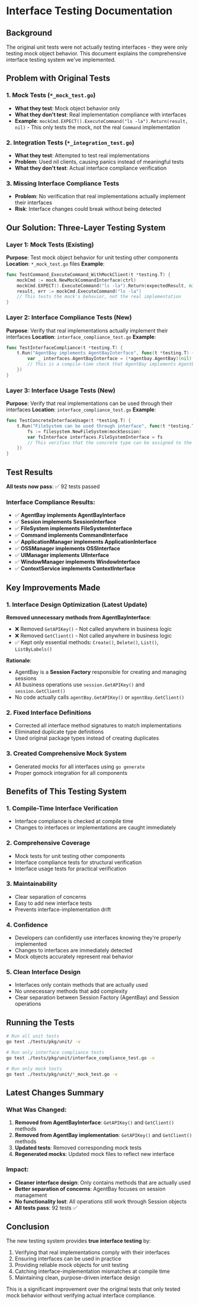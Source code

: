 # Interface Testing Documentation

## Background

The original unit tests were not actually testing interfaces - they were only testing mock object behavior. This document explains the comprehensive interface testing system we've implemented.

## Problem with Original Tests

### 1. Mock Tests (`*_mock_test.go`)
- **What they test**: Mock object behavior only
- **What they don't test**: Real implementation compliance with interfaces
- **Example**: `mockCmd.EXPECT().ExecuteCommand("ls -la").Return(result, nil)` - This only tests the mock, not the real `Command` implementation

### 2. Integration Tests (`*_integration_test.go`)
- **What they test**: Attempted to test real implementations
- **Problem**: Used nil clients, causing panics instead of meaningful tests
- **What they don't test**: Actual interface compliance verification

### 3. Missing Interface Compliance Tests
- **Problem**: No verification that real implementations actually implement their interfaces
- **Risk**: Interface changes could break without being detected

## Our Solution: Three-Layer Testing System

### Layer 1: Mock Tests (Existing)
**Purpose**: Test mock object behavior for unit testing other components
**Location**: `*_mock_test.go` files
**Example**:
```go
func TestCommand_ExecuteCommand_WithMockClient(t *testing.T) {
    mockCmd := mock.NewMockCommandInterface(ctrl)
    mockCmd.EXPECT().ExecuteCommand("ls -la").Return(expectedResult, nil)
    result, err := mockCmd.ExecuteCommand("ls -la")
    // This tests the mock's behavior, not the real implementation
}
```

### Layer 2: Interface Compliance Tests (New)
**Purpose**: Verify that real implementations actually implement their interfaces
**Location**: `interface_compliance_test.go`
**Example**:
```go
func TestInterfaceCompliance(t *testing.T) {
    t.Run("AgentBay implements AgentBayInterface", func(t *testing.T) {
        var _ interfaces.AgentBayInterface = (*agentbay.AgentBay)(nil)
        // This is a compile-time check that AgentBay implements AgentBayInterface
    })
}
```

### Layer 3: Interface Usage Tests (New)
**Purpose**: Verify that real implementations can be used through their interfaces
**Location**: `interface_compliance_test.go`
**Example**:
```go
func TestConcreteInterfaceUsage(t *testing.T) {
    t.Run("FileSystem can be used through interface", func(t *testing.T) {
        fs := filesystem.NewFileSystem(mockSession)
        var fsInterface interfaces.FileSystemInterface = fs
        // This verifies that the concrete type can be assigned to the interface
    })
}
```

## Test Results

**All tests now pass**: ✅ 92 tests passed

### Interface Compliance Results:
- ✅ **AgentBay implements AgentBayInterface**
- ✅ **Session implements SessionInterface**
- ✅ **FileSystem implements FileSystemInterface**
- ✅ **Command implements CommandInterface**
- ✅ **ApplicationManager implements ApplicationInterface**
- ✅ **OSSManager implements OSSInterface**
- ✅ **UIManager implements UIInterface**
- ✅ **WindowManager implements WindowInterface**
- ✅ **ContextService implements ContextInterface**

## Key Improvements Made

### 1. Interface Design Optimization (Latest Update)
**Removed unnecessary methods from AgentBayInterface**:
- ❌ Removed `GetAPIKey()` - Not called anywhere in business logic
- ❌ Removed `GetClient()` - Not called anywhere in business logic
- ✅ Kept only essential methods: `Create()`, `Delete()`, `List()`, `ListByLabels()`

**Rationale**:
- AgentBay is a **Session Factory** responsible for creating and managing sessions
- All business operations use `session.GetAPIKey()` and `session.GetClient()`
- No code actually calls `agentBay.GetAPIKey()` or `agentBay.GetClient()`

### 2. Fixed Interface Definitions
- Corrected all interface method signatures to match implementations
- Eliminated duplicate type definitions
- Used original package types instead of creating duplicates

### 3. Created Comprehensive Mock System
- Generated mocks for all interfaces using `go generate`
- Proper gomock integration for all components

## Benefits of This Testing System

### 1. **Compile-Time Interface Verification**
- Interface compliance is checked at compile time
- Changes to interfaces or implementations are caught immediately

### 2. **Comprehensive Coverage**
- Mock tests for unit testing other components
- Interface compliance tests for structural verification
- Interface usage tests for practical verification

### 3. **Maintainability**
- Clear separation of concerns
- Easy to add new interface tests
- Prevents interface-implementation drift

### 4. **Confidence**
- Developers can confidently use interfaces knowing they're properly implemented
- Changes to interfaces are immediately detected
- Mock objects accurately represent real behavior

### 5. **Clean Interface Design**
- Interfaces only contain methods that are actually used
- No unnecessary methods that add complexity
- Clear separation between Session Factory (AgentBay) and Session operations

## Running the Tests

```bash
# Run all unit tests
go test ./tests/pkg/unit/ -v

# Run only interface compliance tests
go test ./tests/pkg/unit/interface_compliance_test.go -v

# Run only mock tests
go test ./tests/pkg/unit/*_mock_test.go -v
```

## Latest Changes Summary

### What Was Changed:
1. **Removed from AgentBayInterface**: `GetAPIKey()` and `GetClient()` methods
2. **Removed from AgentBay implementation**: `GetAPIKey()` and `GetClient()` methods
3. **Updated tests**: Removed corresponding mock tests
4. **Regenerated mocks**: Updated mock files to reflect new interface

### Impact:
- **Cleaner interface design**: Only contains methods that are actually used
- **Better separation of concerns**: AgentBay focuses on session management
- **No functionality lost**: All operations still work through Session objects
- **All tests pass**: 92 tests ✅

## Conclusion

The new testing system provides **true interface testing** by:
1. Verifying that real implementations comply with their interfaces
2. Ensuring interfaces can be used in practice
3. Providing reliable mock objects for unit testing
4. Catching interface-implementation mismatches at compile time
5. Maintaining clean, purpose-driven interface design

This is a significant improvement over the original tests that only tested mock behavior without verifying actual interface compliance.